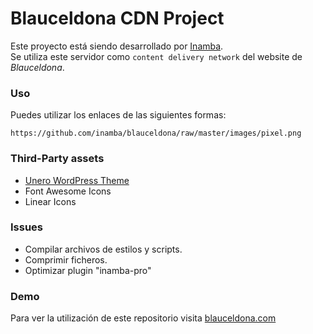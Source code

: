# Blauceldona CDN Project
Este proyecto está siendo desarrollado por <a href="https://inamba.com/" rel="nofollow" target="_blank">Inamba</a>.<br/>
Se utiliza este servidor como `content delivery network` del website de <em>Blauceldona</em>.


### Uso
Puedes utilizar los enlaces de las siguientes formas:

	https://github.com/inamba/blauceldona/raw/master/images/pixel.png



### Third-Party assets
* [Unero WordPress Theme](https://themeforest.net/item/unero-minimalist-ajax-woocommerce-wordpress-theme/19729674)
* Font Awesome Icons
* Linear Icons


### Issues
* Compilar archivos de estilos y scripts.
* Comprimir ficheros.
* Optimizar plugin "inamba-pro"


### Demo
Para ver la utilización de este repositorio visita <a href="https://blauceldona.com/" rel="nofollow" target="_blank">blauceldona.com</a>
